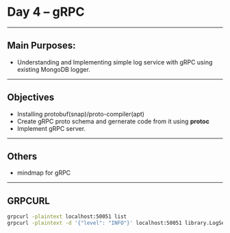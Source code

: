 # Day 4 – gRPC

---

## Main Purposes:
- Understanding and Implementing simple log service with gRPC using existing MongoDB logger.
---

## Objectives
- Installing protobuf(snap)/proto-compiler(apt)
- Create gRPC proto schema and gernerate code from it using **protoc**
- Implement gRPC server.
---

## Others
- mindmap for gRPC

---

## GRPCURL

```bash
grpcurl -plaintext localhost:50051 list
grpcurl -plaintext -d '{"level": "INFO"}' localhost:50051 library.LogService/GetLogs
```


